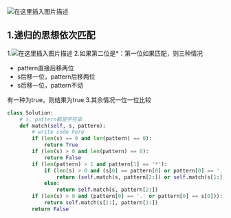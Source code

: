 ﻿![在这里插入图片描述](https://img-blog.csdnimg.cn/20190725154508238.png?x-oss-process=image/watermark,type_ZmFuZ3poZW5naGVpdGk,shadow_10,text_aHR0cHM6Ly9ibG9nLmNzZG4ubmV0L2phY2tpZV9vMm8y,size_16,color_FFFFFF,t_70)

## 1.递归的思想依次匹配
1.![在这里插入图片描述](https://img-blog.csdnimg.cn/20190725155036730.png)
2.如果第二位是*：第一位如果匹配，则三种情况
	

 -  pattern直接后移两位
 -  s后移一位，pattern后移两位
 - 	s后移一位，pattern不动
	



有一种为true，则结果为true
3.其余情况一位一位比较

```python
class Solution:
    # s, pattern都是字符串
    def match(self, s, pattern):
        # write code here
        if (len(s) == 0 and len(pattern) == 0):
            return True
        if (len(s) > 0 and len(pattern) == 0):
            return False
        if (len(pattern) > 1 and pattern[1] == '*'):
            if (len(s) > 0 and (s[0] == pattern[0] or pattern[0] == '.')):
                return (self.match(s, pattern[2:]) or self.match(s[1:], pattern[2:]) or self.match(s[1:], pattern))
            else:
                return self.match(s, pattern[2:])
        if (len(s) > 0 and (pattern[0] == '.' or pattern[0] == s[0])):
            return self.match(s[1:], pattern[1:])
        return False
```

	


